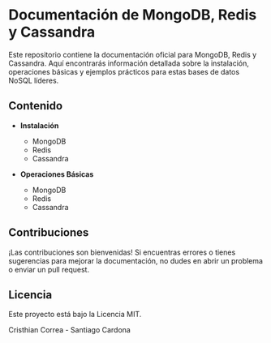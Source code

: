 # Documentación de MongoDB, Redis y Cassandra

Este repositorio contiene la documentación oficial para MongoDB, Redis y Cassandra. Aquí encontrarás información detallada sobre la instalación, operaciones básicas y ejemplos prácticos para estas bases de datos NoSQL líderes.

## Contenido

- **Instalación**
  - MongoDB
  - Redis
  - Cassandra

- **Operaciones Básicas**
  - MongoDB
  - Redis
  - Cassandra
  
## Contribuciones

¡Las contribuciones son bienvenidas! Si encuentras errores o tienes sugerencias para mejorar la documentación, no dudes en abrir un problema o enviar un pull request.

## Licencia

Este proyecto está bajo la Licencia MIT.

Cristhian Correa - Santiago Cardona
